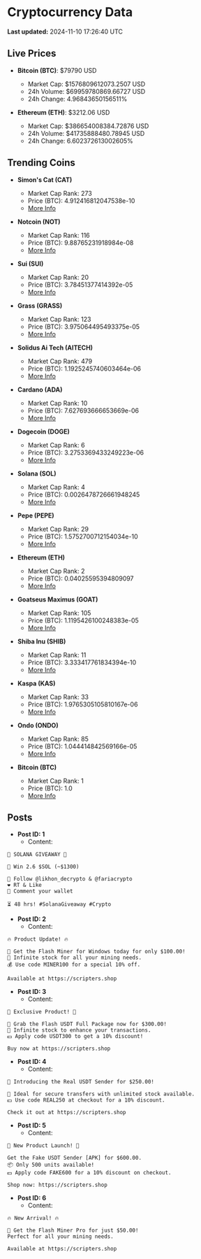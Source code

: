 # Cryptocurrency Data

**Last updated:** 2024-11-10 17:26:40 UTC

## Live Prices
- **Bitcoin (BTC)**: $79790 USD
  - Market Cap: $1576809612073.2507 USD
  - 24h Volume: $69959780869.66727 USD
  - 24h Change: 4.96843650156511%

- **Ethereum (ETH)**: $3212.06 USD
  - Market Cap: $386654008384.72876 USD
  - 24h Volume: $41735888480.78945 USD
  - 24h Change: 6.602372613002605%

## Trending Coins
- **Simon's Cat (CAT)**
  - Market Cap Rank: 273
  - Price (BTC): 4.912416812047538e-10
  - [More Info](https://www.coingecko.com/en/coins/simons-cat)

- **Notcoin (NOT)**
  - Market Cap Rank: 116
  - Price (BTC): 9.88765231918984e-08
  - [More Info](https://www.coingecko.com/en/coins/notcoin)

- **Sui (SUI)**
  - Market Cap Rank: 20
  - Price (BTC): 3.78451377414392e-05
  - [More Info](https://www.coingecko.com/en/coins/sui)

- **Grass (GRASS)**
  - Market Cap Rank: 123
  - Price (BTC): 3.975064495493375e-05
  - [More Info](https://www.coingecko.com/en/coins/grass)

- **Solidus Ai Tech (AITECH)**
  - Market Cap Rank: 479
  - Price (BTC): 1.1925245740603464e-06
  - [More Info](https://www.coingecko.com/en/coins/solidus-ai-tech)

- **Cardano (ADA)**
  - Market Cap Rank: 10
  - Price (BTC): 7.627693666653669e-06
  - [More Info](https://www.coingecko.com/en/coins/cardano)

- **Dogecoin (DOGE)**
  - Market Cap Rank: 6
  - Price (BTC): 3.2753369433249223e-06
  - [More Info](https://www.coingecko.com/en/coins/dogecoin)

- **Solana (SOL)**
  - Market Cap Rank: 4
  - Price (BTC): 0.0026478726661948245
  - [More Info](https://www.coingecko.com/en/coins/solana)

- **Pepe (PEPE)**
  - Market Cap Rank: 29
  - Price (BTC): 1.5752700712154034e-10
  - [More Info](https://www.coingecko.com/en/coins/pepe)

- **Ethereum (ETH)**
  - Market Cap Rank: 2
  - Price (BTC): 0.04025595394809097
  - [More Info](https://www.coingecko.com/en/coins/ethereum)

- **Goatseus Maximus (GOAT)**
  - Market Cap Rank: 105
  - Price (BTC): 1.1195426100248383e-05
  - [More Info](https://www.coingecko.com/en/coins/goatseus-maximus)

- **Shiba Inu (SHIB)**
  - Market Cap Rank: 11
  - Price (BTC): 3.333417761834394e-10
  - [More Info](https://www.coingecko.com/en/coins/shiba-inu)

- **Kaspa (KAS)**
  - Market Cap Rank: 33
  - Price (BTC): 1.9765305105810167e-06
  - [More Info](https://www.coingecko.com/en/coins/kaspa)

- **Ondo (ONDO)**
  - Market Cap Rank: 85
  - Price (BTC): 1.044414842569166e-05
  - [More Info](https://www.coingecko.com/en/coins/ondo)

- **Bitcoin (BTC)**
  - Market Cap Rank: 1
  - Price (BTC): 1.0
  - [More Info](https://www.coingecko.com/en/coins/bitcoin)

## Posts
- **Post ID: 1**
  - Content:
```
🚀 SOLANA GIVEAWAY 🚀

🎁 Win 2.6 $SOL (~$1300)

🤝 Follow @likhon_decrypto & @fariacrypto
❤️ RT & Like
💬 Comment your wallet

⏳ 48 hrs! #SolanaGiveaway #Crypto
```

- **Post ID: 2**
  - Content:
```
🔥 Product Update! 🔥

🚀 Get the Flash Miner for Windows today for only $100.00!
🔋 Infinite stock for all your mining needs.
💰 Use code MINER100 for a special 10% off.

Available at https://scripters.shop
```

- **Post ID: 3**
  - Content:
```
🎁 Exclusive Product! 🎁

💸 Grab the Flash USDT Full Package now for $300.00!
🎉 Infinite stock to enhance your transactions.
💵 Apply code USDT300 to get a 10% discount!

Buy now at https://scripters.shop
```

- **Post ID: 4**
  - Content:
```
💎 Introducing the Real USDT Sender for $250.00!

💼 Ideal for secure transfers with unlimited stock available.
💵 Use code REAL250 at checkout for a 10% discount.

Check it out at https://scripters.shop
```

- **Post ID: 5**
  - Content:
```
🚀 New Product Launch! 🚀

Get the Fake USDT Sender [APK] for $600.00.
📦 Only 500 units available!
💵 Apply code FAKE600 for a 10% discount on checkout.

Shop now: https://scripters.shop
```

- **Post ID: 6**
  - Content:
```
🔥 New Arrival! 🔥

💸 Get the Flash Miner Pro for just $50.00!
Perfect for all your mining needs.

Available at https://scripters.shop
```

